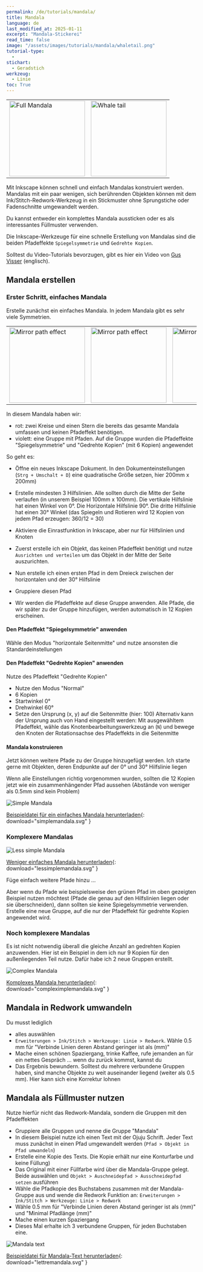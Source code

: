 ```yaml
---
permalink: /de/tutorials/mandala/
title: Mandala
language: de
last_modified_at: 2025-01-11
excerpt: "Mandala-Stickerei"
read_time: false
image: "/assets/images/tutorials/mandala/whaletail.png"
tutorial-type:
  - 
stichart:
  - Geradstich
werkzeug:
  - Linie
toc: True
---
```


<table>
        <tr>
            <td> <img src="/assets/images/tutorials/mandala/Fullmandala.png" alt="Full Mandala" height="200"/>    </td>
            <td> <img src="/assets/images/tutorials/mandala/whaletail.png" alt="Whale tail" height="200" /></td>
        </tr>
</table>

Mit Inkscape können schnell und einfach Mandalas konstruiert werden. Mandalas mit ein paar wenigen, sich berührenden Objekten können mit dem Ink/Stitch-Redwork-Werkzeug in ein Stickmuster ohne Sprungstiche oder Fadenschnitte umgewandelt werden.

Du kannst entweder ein komplettes Mandala aussticken oder es als interessantes Füllmuster verwenden.

Die Inkscape-Werkzeuge für eine schnelle Erstellung von Mandalas sind die beiden Pfadeffekte `Spiegelsymmetrie` und `Gedrehte Kopien`.

Solltest du Video-Tutorials bevorzugen, gibt es hier ein Video von [Gus Visser](https://youtu.be/LS6lgspQkbM) (englisch).

## Mandala erstellen

### Erster Schritt, einfaches Mandala

Erstelle zunächst ein einfaches Mandala. In jedem Mandala gibt es sehr viele Symmetrien.

<table>
        <tr>
            <td> <img  src="/assets/images/tutorials/mandala/nopatheffect.png"
     alt="Mirror path  effect" height="200"/> </td>
    <td><img src="/assets/images/tutorials/mandala/jusmirror.png"
     alt="Mirror path  effect" height="200"/> </td>
    <td>   <img 
     src="/assets/images/tutorials/mandala/2patheffect.png"
     alt="Mirror and Rotate" height="200"/></td>
        </tr>
</table>

In diesem Mandala haben wir:

* rot: zwei Kreise und einen Stern die bereits das gesamte Mandala umfassen und keinen Pfadeffekt benötigen.
* violett: eine Gruppe mit Pfaden. Auf die Gruppe wurden die Pfadeffekte "Spiegelsymmetrie" und "Gedrehte Kopien" (mit 6 Kopien) angewendet

So geht es:

* Öffne ein neues Inkscape Dokument. In den Dokumenteinstellungen (`Strg + Umschalt + D`) eine quadratische Größe setzen, hier 200mm x 200mm)
* Erstelle mindesten 3 Hilfslinien. Alle sollten durch die Mitte der Seite verlaufen (in unserem Beispiel 100mm x 100mm).
  Die vertikale Hilfslinie hat einen Winkel von 0°. Die Horizontale Hilfslinie 90°.
  Die dritte Hilfslinie hat einen 30° Winkel (das Spiegeln und Rotieren wird 12 Kopien von jedem Pfad erzeugen: 360/12 = 30)
* Aktiviere die Einrastfunktion in Inkscape, aber nur für Hilfslinien und Knoten

* Zuerst erstelle ich ein Objekt, das keinen Pfadeffekt benötigt und nutze `Ausrichten und verteilen` um das Objekt in der Mitte der Seite auszurichten.

* Nun erstelle ich einen ersten Pfad in dem Dreieck zwischen der horizontalen und der 30° Hilfslinie
* Gruppiere diesen Pfad
* Wir werden die Pfadeffekte auf diese Gruppe anwenden.
  Alle Pfade, die wir später zu der Gruppe hinzufügen, werden automatisch in 12 Kopien erscheinen.

#### Den Pfadeffekt "Spiegelsymmetrie" anwenden

Wähle den Modus "horizontale Seitenmitte" und nutze ansonsten die Standardeinstellungen

#### Den Pfadeffekt "Gedrehte Kopien" anwenden

Nutze des Pfadeffekt "Gedrehte Kopien"

* Nutze den Modus "Normal"
* 6 Kopien
* Startwinkel 0°
* Drehwinkel 60°
* Setze den Ursprung (x, y) auf die Seitenmitte (hier: 100)
  Alternativ kann der Ursprung auch von Hand eingestellt werden:
  Mit ausgewähltem Pfadeffekt, wähle das Knotenbearbeitungswerkzeug an (`N`) und bewege den Knoten der Rotationsachse des Pfadeffekts in die Seitenmitte

#### Mandala konstruieren

Jetzt können weitere Pfade zu der Gruppe hinzugefügt werden.
Ich starte gerne mit Objekten, deren Endpunkte auf der 0° und 30° Hilfslinie liegen

Wenn alle Einstellungen richtig vorgenommen wurden, sollten die 12 Kopien jetzt wie ein zusammenhängender Pfad aussehen (Abstände von weniger als 0.5mm sind kein Problem)

![Simple Mandala](/assets/images/tutorials/mandala/simplemandala.svg) 

[Beispieldatei für ein einfaches Mandala herunterladen](/assets/images/tutorials/mandala/simplemandala.svg){: download="simplemandala.svg" }

### Komplexere Mandalas

![Less simple Mandala ](/assets/images/tutorials/mandala/lesssimplemandala.svg) 

[Weniger einfaches Mandala herunterladen](/assets/images/tutorials/mandala/lesssimplemandala.svg){: download="lessimplemandala.svg" }

Füge einfach weitere Pfade hinzu ...

Aber wenn du Pfade wie beispielsweise den grünen Pfad im oben gezeigten Beispiel nutzen möchtest (Pfade die genau auf den Hilfslinien liegen oder sie überschneiden),
dann sollten sie keine Spiegelsymmetrie verwenden. Erstelle eine neue Gruppe, auf die nur der Pfadeffekt für gedrehte Kopien angewendet wird.

### Noch komplexere Mandalas

Es ist nicht notwendig überall die gleiche Anzahl an gedrehten Kopien anzuwenden. Hier ist ein Beispiel in dem ich nur 9 Kopien für den außenliegenden Teil nutze.
Dafür habe ich 2 neue Gruppen erstellt.

![Complex Mandala ](/assets/images/tutorials/mandala/complexmandala.svg) 

[Komplexes Mandala herunterladen](/assets/images/tutorials/mandala/complexmandala.svg){: download="compleximplemandala.svg" }

## Mandala in Redwork umwandeln

Du musst lediglich

* alles auswählen
* `Erweiterungen > Ink/Stitch > Werkzeuge: Linie > Redwork`. Wähle 0.5 mm für "Verbinde Linien deren Abstand geringer ist als (mm)"
* Mache einen schönen Spaziergang, trinke Kaffee, rufe jemanden an für ein nettes Gespräch ... wenn du zurück kommst, kannst du
* Das Ergebnis bewundern. Solltest du mehrere verbundene Gruppen haben, sind manche Objekte zu weit auseinander liegend (weiter als 0.5 mm).
  Hier kann sich eine Korrektur lohnen

## Mandala als Füllmuster nutzen

Nutze hierfür nicht das Redwork-Mandala, sondern die Gruppen mit den Pfadeffekten

* Gruppiere alle Gruppen und nenne die Gruppe "Mandala"
* In diesem Beispiel nutze ich einen Text mit der Ojuju Schrift.
  Jeder Text muss zunächst in einen Pfad umgewandelt werden (`Pfad > Objekt in Pfad umwandeln`)
* Erstelle eine Kopie des Texts. Die Kopie erhält nur eine Konturfarbe und keine Füllung)
* Das Original mit einer Füllfarbe wird über die Mandala-Gruppe gelegt. Beide auswählen und `Objekt > Auschneidepfad > Ausschneidepfad setzen` ausführen
* Wähle die Pfadkopie des Buchstabens zusammen mit der Mandala-Gruppe aus und wende die Redwork Funktion an: `Erweiterungen > Ink/Stitch > Werkzeuge: Linie > Redwork`
* Wähle 0.5 mm für "Verbinde Linien deren Abstand geringer ist als (mm)" und "Minimal Pfadlänge (mm)"
* Mache einen kurzen Spaziergang
* Dieses Mal erhalte ich 3 verbundene Gruppen, für jeden Buchstaben eine.

![Mandala text](/assets/images/tutorials/mandala/lettremandala.svg) 

[Beispieldatei für Mandala-Text herunterladen](/assets/images/tutorials/mandala/lettremandala.svg){: download="lettremandala.svg" }

